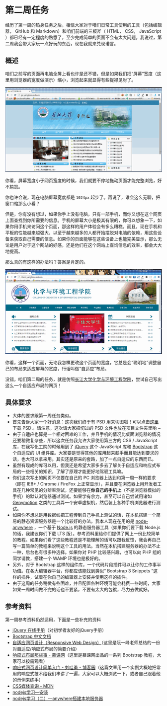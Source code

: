 # 第二周任务

经历了第一周的热身任务之后，相信大家对于咱们日常工具使用的工具（包括编辑器， GitHub 和 Markdown）和咱们前端的三板斧（ HTML， CSS， JavaScript ）都已经有一定程度的熟悉了，至少完成简单的页面不会有太大问题。我说过，第二周我会带大家玩一点好玩的东西，现在我就来兑现诺言。

## 概述

咱们之前写的页面再电脑全屏上看也许是还不错，但是如果我们把“屏幕”宽度（这里用浏览器的宽度做演示）缩小，浏览起来就显得有些捉襟见肘了。

![尴尬的非自适应页面](./resourses/demo1.gif)

你看，屏幕宽度小于网页宽度的时候，我们就要不停地拖动页面才能完整浏览，好不尴尬。

你也许会说，现在电脑屏幕宽度都是 `1024px` 起步了。再说了，谁会这么无聊，把窗口缩那么小看？

但是，你有没有想过，如果你手上没有电脑，只有一部手机，而你又想在这个网页上面查找到你所需要的信息。手机的屏幕大小是极其有限的，你可以想象一下，如果你用手机来访问这个页面，那这样的用户体验会有多么糟糕。而且，现在手机和平板的性能越来越强大，以至于越来越多的人都开始摆脱对电脑的依赖，用这些设备来获取自己需要的信息。如果你的页面能够在这些设备上也能完美显示，那么无论是用户对于这个网站的好感，还是他们在这个网站上查询信息的效率，都会大大地提高。

那么真的有这样的办法吗？答案是肯定的。

![自适应页面](./resourses/demo2.gif)

你看，这样一个页面，无论我怎样更改这个页面的宽度，它总是会“聪明地”调整自己的布局来适应屏幕的宽度，行话叫做“自适应”布局。

没错，咱们第二周的任务，就是仿照[长江大学化学与环境工程学院](http://chem.yangtzeu.edu.cn/)，尝试自己写出这么一个自适应布局的网页！

## 具体要求

- 大体的要求跟第一周任务类似。
- 首先告诉大家一个好消息：这次我们终于有 PSD 用来切图啦！可以点击[这里](https://github.com/peterwang1996/YUOL-2015-FE-Task/resourses/week2.psd)下载 PSD 。请注意，这次请大家把切过的 PSD 文件也放在项目文件夹里哟 ~
- 由于自适应也算是一个相对困难的工作，并且手机的情况比桌面浏览器的情况还要稍微复杂些，所以这次任务我允许大家使用第三方的 CSS / JavaScript 库，在我写化工院的时候用到了 [jQuery](http://jquery.com/) 这个 JavaScript 库和 [Bootstrap](http://getbootstrap.com/) 这个自适应的 UI 组件库。大家要是觉得其他的库用起来趁手而且能达到要求的话，也大可以拿来用。其实还是原来的套路，加了一点自适应的东西而已。
- 虽然有现成的库可以用，但我还是希望大家多多去了解关于自适应和响应式布局的一些相关的知识，了解了原理才能更好地驾驭工具嘛。
- 你们这次写出的网页不仅要在自己的 PC 浏览器上达到和第一周一样的要求（即在 IE8+ / Chrome / FireFox 上正常显示），并且要在浏览器上用开发者工具在几种常见的分辨率测试，还要能够在**你自己的手机上**（不是浏览器模拟的手机）的默认浏览器通过测试。如果学有余力，甚至可以自己尝试用诸如 [Genymotion](https://www.genymotion.com/) 之类的工具弄一个安卓虚拟机，然后装上各种手机浏览器进行测试。
- 如果你不想总是用数据线把工程传到自己手机上测试的话，在本机搭建一个简易的静态资源服务器是一个比较好的办法。我本人现在在用的是 [node-anywhere](https://www.npmjs.com/package/node-anywhere) ，一个基于 [Node.js](https://nodejs.org/en/) 的静态服务器工具（如果你们要下载 Node.js 的话，我建议你们下载 LTS 版）。参考资料里给你们提供了网上一份比较简单的教程。如果你们看了这些教程还是不能理解的话可以跟我反馈，我会再自己写一篇简单的教程来说明这个工具的用法。当然在本机搭建服务器的办法不止一种，后台也有很多种选择。如果你对 PHP 比较感兴趣，也可以向 PHP 组的同学请教，搭建一个 WAMP 环境也是极好的。
- 另外，对于 Bootstrap 这样的组件库，一个代码片段插件可以让你的工作事半功倍。在各大编辑器平台，你都应该能找到类似“ Bootstrap 3 Snippets ”这样的插件，试着在你自己的编辑器上安装并使用这样的插件。
- 由于这周的任务稍微有些困难，并且配置各种环境可能会耗费一些时间，大家如果一周时间做不完的话也不要紧，不要有太大的包袱，尽力去做就好。

## 参考资料

第一周参考资料仍然适用，下面是一些补充的资料

- [jQuery 在线手册](http://hemin.cn/jq/)（对初学者友好的jQuery手册）
- [Bootstrap 中文文档](http://v3.bootcss.com/)
- [自适应网页设计（Responsive Web Design）](http://www.ruanyifeng.com/blog/2012/05/responsive_web_design.html)（这里是阮一峰老师总结的一份对自适应/响应式布局的简要介绍）
- [响应式布局那些事 - 慕课网](http://www.imooc.com/course/programdetail/pid/22)（这里是慕课网出品的一系列 Bootstrap 教程，大家可以按需观看）
- [响应式网页设计简单入门 - 刘哇勇 - 博客园](http://www.cnblogs.com/Wayou/p/responsive_design_step_by_step.html)（这篇文章用一个实例大概地把常用的响应式技术给我们串讲了一遍，大家可以大概浏览一下，或者自己跟着他的示例来练手）
- [CSS媒体查询 - MDN](https://developer.mozilla.org/zh-CN/docs/Web/Guide/CSS/Media_queries)
- [nodejs学习—安装](https://segmentfault.com/a/1190000003946734)
- [nodejs学习（二）—anywhere搭建本地服务器](https://segmentfault.com/a/1190000003960609)
